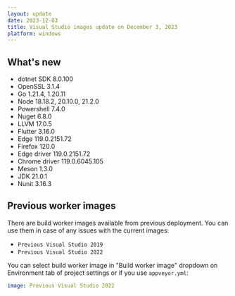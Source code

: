 ```yaml
---
layout: update
date: 2023-12-03
title: Visual Studio images update on December 3, 2023
platform: windows
---
```


## What's new

* dotnet SDK 8.0.100
* OpenSSL 3.1.4
* Go 1.21.4, 1.20.11
* Node 18.18.2, 20.10.0, 21.2.0
* Powershell 7.4.0
* Nuget 6.8.0
* LLVM 17.0.5
* Flutter 3.16.0
* Edge 119.0.2151.72
* Firefox 120.0
* Edge driver 119.0.2151.72
* Chrome driver 119.0.6045.105
* Meson 1.3.0
* JDK 21.0.1
* Nunit 3.16.3


## Previous worker images

There are build worker images available from previous deployment. You can use them in case of any issues with the current images:

* `Previous Visual Studio 2019`
* `Previous Visual Studio 2022`

You can select build worker image in "Build worker image" dropdown on Environment tab of project settings or if you use `appveyor.yml`:

```yaml
image: Previous Visual Studio 2022
```